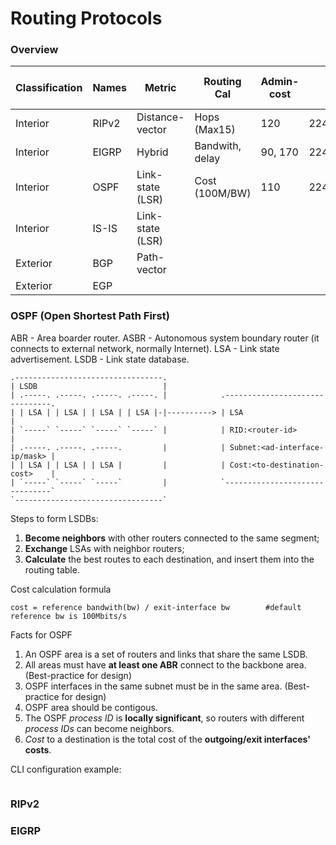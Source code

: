 # Routing Protocols

### Overview

|Classification|Names|Metric|Routing Cal|Admin-cost|Advertising|Algorithms|IP-Header-Protocol|
|----|---|---|---|---|---|---|---|
|Interior|RIPv2|Distance-vector|Hops (Max15)|120|224.0.0.9|
|Interior|EIGRP|Hybrid|Bandwith, delay|90, 170|224.0.0.10| |0x58(88)|
|Interior|OSPF|Link-state (LSR)|Cost (100M/BW)|110|224.0.0.5,224.0.0.6|Dijkstra|0x59(89)|
|Interior|IS-IS|Link-state (LSR)| | | | |0x7C(124)|
|Exterior|BGP|Path-vector|
|Exterior|EGP|

### OSPF (Open Shortest Path First)

ABR - Area boarder router. ASBR - Autonomous system boundary router (it connects to external network, normally Internet).
LSA - Link state advertisement. LSDB - Link state database.
```
.---------------------------------.        
| LSDB                            |
| .-----. .-----. .-----. .-----. |            .-------------------------------.
| | LSA | | LSA | | LSA | | LSA |-|----------> | LSA                           |
| `-----` `-----` `-----` `-----` |            | RID:<router-id>               |
| .-----. .-----. .-----.         |            | Subnet:<ad-interface-ip/mask> |
| | LSA | | LSA | | LSA |         |            | Cost:<to-destination-cost>    |
| `-----` `-----` `-----`         |            `-------------------------------`
`---------------------------------` 
```
Steps to form LSDBs:
1. **Become neighbors** with other routers connected to the same segment;
2. **Exchange** LSAs with neighbor routers;
3. **Calculate** the best routes to each destination, and insert them into the routing table.

Cost calculation formula
```
cost = reference bandwith(bw) / exit-interface bw        #default reference bw is 100Mbits/s
```

Facts for OSPF
1. An OSPF area is a set of routers and links that share the same LSDB.
2. All areas must have **at least one ABR** connect to the backbone area. (Best-practice for design)
3. OSPF interfaces in the same subnet must be in the same area. (Best-practice for design)
4. OSPF area should be contigous.
5. The OSPF _process ID_ is **locally significant**, so routers with different _process IDs_ can become neighbors.
6. _Cost_ to a destination is the total cost of the **outgoing/exit interfaces' costs**.

CLI configuration example:
```

```

### RIPv2


### EIGRP



